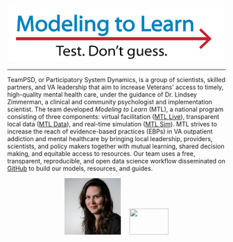 
<!-- MTL Logo, HTML img tag -->
<p align="center">
  <img src = "https://raw.githubusercontent.com/lzim/teampsd/teampsd_style/mtl_logo/mtl_testdontguess_sm.png"
     height = "130" width = "500">
</p>

***

TeamPSD, or Participatory System Dynamics, is a group of scientists, skilled partners, and VA leadership that aim to increase Veterans' access to timely, high-quality mental health care, under the guidance of Dr. Lindsey Zimmerman, a clinical and community psychologist and implementation scientist. The team developed *Modeling to Learn* (MTL), a national program consisting of three components: virtual facilitation ([MTL Live](mtl.how/live)), transparent local data ([MTL Data](mtl.how/data)), and real-time simulation ([MTL Sim](mtl.how/sim)). MTL strives to increase the reach of evidence-based practices (EBPs) in VA outpatient addiction and mental healthcare by bringing local leadership, providers, scientists, and policy makers together with mutual learning, shared decision making, and equitable access to resources. Our team uses a free, transparent, reproducible, and open data science workflow disseminated on [GitHub](mtl.how) to build our models, resources, and guides.

<p align="center">
  <img src = "https://raw.githubusercontent.com/lzim/teampsd/master/resources/photos/zimmerman_headshot.jpg"
       height = "130" width = "130">
  &nbsp; &nbsp;
  <img src = "https://raw.githubusercontent.com/lzim/teampsd/master/resources/logos/mtl_how.png"
       height = "60" width = "90">
</p>
